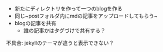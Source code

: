 -   新たにディレクトリを作って一つのblogを作る
-   同じ~postフォルダ内にmdの記事をアップロードしてもらう~
-   blogの記事を共有
    -   誰の記事かはタグづけで共有する？

不具合: jekyllのテーマが違うと表示できない？

